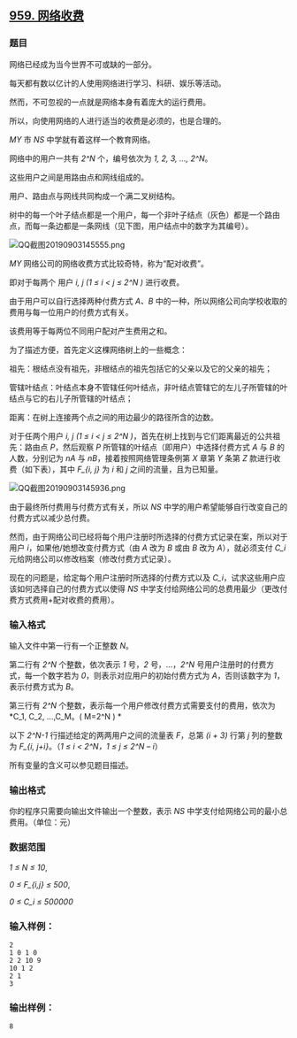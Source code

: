 ## [959. 网络收费](https://www.acwing.com/problem/content/961/)

### 题目

网络已经成为当今世界不可或缺的一部分。

每天都有数以亿计的人使用网络进行学习、科研、娱乐等活动。

然而，不可忽视的一点就是网络本身有着庞大的运行费用。

所以，向使用网络的人进行适当的收费是必须的，也是合理的。

*MY* 市 *NS* 中学就有着这样一个教育网络。

网络中的用户一共有 *2^N* 个，编号依次为 *1, 2, 3, …, 2^N*。

这些用户之间是用路由点和网线组成的。

用户、路由点与网线共同构成一个满二叉树结构。

树中的每一个叶子结点都是一个用户，每一个非叶子结点（灰色）都是一个路由点，而每一条边都是一条网线（见下图，用户结点中的数字为其编号）。

 ![QQ截图20190903145555.png](https://cdn.acwing.com/media/article/image/2019/09/03/19_e58337dece-QQ截图20190903145555.png)

*MY* 网络公司的网络收费方式比较奇特，称为“配对收费”。

即对于每两个 用户 *i, j (1 ≤ i < j ≤ 2^N )* 进行收费。

由于用户可以自行选择两种付费方式 *A、B* 中的一种，所以网络公司向学校收取的费用与每一位用户的付费方式有关。

该费用等于每两位不同用户配对产生费用之和。

为了描述方便，首先定义这棵网络树上的一些概念：

祖先：根结点没有祖先，非根结点的祖先包括它的父亲以及它的父亲的祖先；

管辖叶结点：叶结点本身不管辖任何叶结点，非叶结点管辖它的左儿子所管辖的叶结点与它的右儿子所管辖的叶结点；

距离：在树上连接两个点之间的用边最少的路径所含的边数。

对于任两个用户 *i, j (1 ≤ i < j ≤ 2^N )*，首先在树上找到与它们距离最近的公共祖先：路由点 *P*，然后观察 *P* 所管辖的叶结点（即用户）中选择付费方式 *A* 与 *B* 的人数，分别记为 *nA* 与 *nB*，接着按照网络管理条例第 *X* 章第 *Y* 条第 *Z* 款进行收费（如下表），其中 *F_{i, j}* 为 *i* 和 *j* 之间的流量，且为已知量。

 ![QQ截图20190903145936.png](https://cdn.acwing.com/media/article/image/2019/09/03/19_6857fa14ce-QQ截图20190903145936.png)

由于最终所付费用与付费方式有关，所以 *NS* 中学的用户希望能够自行改变自己的付费方式以减少总付费。

然而，由于网络公司已经将每个用户注册时所选择的付费方式记录在案，所以对于用户 *i*，如果他/她想改变付费方式（由 *A* 改为 *B* 或由 *B* 改为 *A*），就必须支付 *C_i* 元给网络公司以修改档案（修改付费方式记录）。

现在的问题是，给定每个用户注册时所选择的付费方式以及 *C_i*，试求这些用户应该如何选择自己的付费方式以使得 *NS* 中学支付给网络公司的总费用最少（更改付费方式费用+配对收费的费用）。

### 输入格式

输入文件中第一行有一个正整数 *N*。

第二行有 *2^N* 个整数，依次表示 *1* 号，*2* 号，…，*2^N* 号用户注册时的付费方式，每一个数字若为 *0*，则表示对应用户的初始付费方式为 *A*，否则该数字为 *1*，表示付费方式为 *B*。

第三行有 *2^N* 个整数，表示每一个用户修改付费方式需要支付的费用，依次为 *C_1, C_2, …,C_M。( M=2^N ) *

以下 *2^N-1* 行描述给定的两两用户之间的流量表 *F*，总第 *(i + 3)* 行第 *j* 列的整数为 *F_{i, j+i}*。（*1 ≤ i < 2^N，1 ≤ j ≤ 2^N – i*）

所有变量的含义可以参见题目描述。

### 输出格式

你的程序只需要向输出文件输出一个整数，表示 *NS* 中学支付给网络公司的最小总费用。（单位：元）

### 数据范围

*1 ≤ N ≤ 10*,

*0 ≤ F_{i,j} ≤ 500*,

*0 ≤ C_i ≤ 500000*

### 输入样例：

```
2
1 0 1 0
2 2 10 9
10 1 2
2 1
3
```

### 输出样例：

```
8
```
